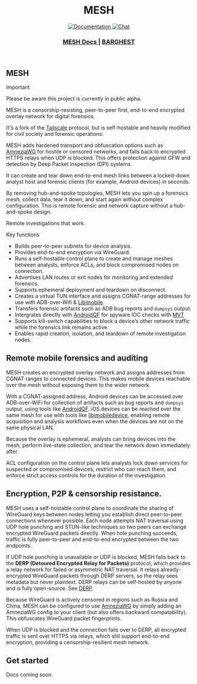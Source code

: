 <h1 align="center">MESH</h1>

<div align="center">
  <p>
    <a href="https://meshforensics.org/docs">
      <img src="https://img.shields.io/badge/docs-latest-blue.svg?style=flat-square" alt="Documentation" />
    </a>
    <a href="https://discord.com/invite/">
      <img src="https://img.shields.io/discord/1161119546170687619?logo=discord&style=flat-square" alt="Chat" />
    </a>
  </p>
</div>


<div align="center">
  <h3>
    <a href="https://meshforensics.org">
      MESH Docs
    </a>
    <span>  |  </span>
    <a href="https://Barghest.asia">
      BARGHEST
    </a>
  </h3>
</div>
<br/>

## MESH

> [!IMPORTANT]
> Please be aware this project is currently in public alpha.

MESH is a censorship-resisting, peer-to-peer first, end-to-end encrypted overlay network for digital forensics.

It's a fork of the [Tailscale](https://github.com/tailscale/tailscale) protocol, but is self-hostable and heavily modified for civil society and forensic operations.

MESH adds hardened transport and obfuscation options such as [AmneziaWG](https://github.com/amnezia-vpn/amneziawg-go) for hostile or censored networks, and falls back to encrypted HTTPS relays when UDP is blocked. This offers protection against GFW and detection by Deep Packet Inspection (DPI) systems.

It can create and tear down end-to-end mesh links between a locked-down analyst host and forensic clients (for example, Android devices) in seconds.

By removing hub-and-spoke topologies, MESH lets you spin up a forensics mesh, collect data, tear it down, and start again without complex configuration. This is remote forensic and network capture without a hub-and-spoke design.

Remote investigations that work.

Key functions

- Builds peer-to-peer subnets for device analysis.
- Provides end-to-end encryption via WireGuard.
- Runs a self-hostable control plane to create and manage meshes between analysts, enforce ACLs, and block compromised nodes on connection.
- Advertises LAN routes or exit nodes for monitoring and extended forensics.
- Supports ephemeral deployment and teardown on disconnect.
- Creates a virtual TUN interface and assigns CGNAT-range addresses for use with ADB-over-Wifi & [Libimobile](https://github.com/libimobiledevice/libimobiledevice).
- Transfers forensic artifacts such as ADB bug reports and `dumpsys` output.
- Intergrates directly with [AndroidQF](https://github.com/mvt-project/androidqf) for spyware IOC checks with [MVT](https://github.com/mvt-project/mvt)
- Supports kill-switch capabilities to block a device’s other network traffic while the forensics link remains active.
- Enables rapid creation, isolation, and teardown of remote investigation nodes.

## Remote mobile forensics and auditing

MESH creates an encrypted overlay network and assigns addresses from CGNAT ranges to connected devices. This makes mobile devices reachable over the mesh without exposing them to the wider network.

With a CGNAT-assigned address, Android devices can be accessed over ADB-over-WiFi for collection of artifacts such as bug reports and `dumpsys` output, using tools like [AndroidQF](https://github.com/mvt-project/androidqf). iOS devices can be reached over the same mesh for use with tools like [libimobiledevice](https://github.com/libimobiledevice/libimobiledevice), enabling remote acquisition and analysis workflows even when the devices are not on the same physical LAN.

Because the overlay is ephemeral, analysts can bring devices into the mesh, perform live-state collection, and tear the network down immediately after. 

ACL configuration on the control plane lets analysts lock down services for suspected or compromised devices, restrict who can reach them, and enforce strict access controls for the duration of the investigation.

## Encryption, P2P & censorship resistance.

MESH uses a self-hostable control plane to coordinate the sharing of WireGuard keys between nodes letting you establish direct peer-to-peer connections whenever possible. Each node attempts NAT traversal using UDP hole punching and STUN-like techniques so two peers can exchange encrypted WireGuard packets directly. When hole punching succeeds, traffic is fully peer-to-peer and end-to-end encrypted between the two endpoints.

If UDP hole punching is unavailable or UDP is blocked, MESH falls back to the **DERP (Detoured Encrypted Relay for Packets)** protocol, which provides a relay network for failed or asymmetric NAT traversal. It relays already-encrypted WireGuard packets through DERP servers, so the relay sees metadata but never plaintext. DERP relays can be self-hosted by anyone and is fully open-source. See [DERP](https://github.com/tailscale/tailscale/tree/main/cmd/derper#derp).

Because WireGuard is actively censored in regions such as Russia and China, MESH can be configured to use [AmneziaWG](https://github.com/amnezia-vpn/amneziawg-go) by simply adding an AmneziaWG config to your client (but also offers backward compatability). This obfuscates WireGuard packet fingerprints.

When UDP is blocked and the connection fails over to DERP, all encrypted traffic is sent over HTTPS via relays, which still support end-to-end encryption, providing a censorship-resilient mesh network.


## Get started

Docs coming soon.



